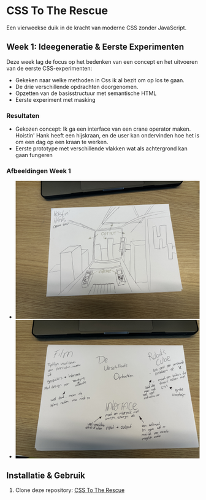 # CSS To The Rescue

Een vierweekse duik in de kracht van moderne CSS zonder JavaScript.

## Week 1: Ideegeneratie & Eerste Experimenten

Deze week lag de focus op het bedenken van een concept en het uitvoeren van de eerste CSS-experimenten:

- Gekeken naar welke methoden in Css ik al bezit om op los te gaan.
- De drie verschillende opdrachten doorgenomen.
- Opzetten van de basisstructuur met semantische HTML
- Eerste experiment met masking

### Resultaten
- Gekozen concept: Ik ga een interface van een crane operator maken. Hoistin' Hank heeft een hijskraan, en de user kan ondervinden hoe het is om een dag op een kraan te werken.
- Eerste prototype met verschillende vlakken wat als achtergrond kan gaan fungeren

### Afbeeldingen Week 1
- ![Schets ontwerp](doc-images/idee.jpg)
- ![3 opdrachten onderzoek](doc-images/opdrachten.jpg)

## Installatie & Gebruik

1. Clone deze repository: <a href="https://github.com/Christian199815/MWDND-CSS.git">CSS To The Rescue</a>
